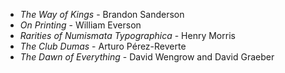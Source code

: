 * _The Way of Kings_ - Brandon Sanderson
* _On Printing_ - William Everson
* _Rarities of Numismata Typographica_ - Henry Morris
* _The Club Dumas_ - Arturo Pérez-Reverte
* _The Dawn of Everything_ - David Wengrow and David Graeber